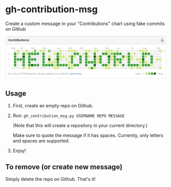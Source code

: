 # gh-contribution-msg

Create a custom message in your "Contributions" chart using fake commits on
Github

![](helloworld.png?raw=true)

## Usage
1. First, create an empty repo on Github.
2. Run: `gh_contribution_msg.py USERNAME REPO MESSAGE`

   (Note that this will create a repository in your current directory.)

   Make sure to quote the message if it has spaces. Currently, only letters and spaces are supported.
3. Enjoy!

## To remove (or create new message)
Simply delete the repo on Github. That's it!
